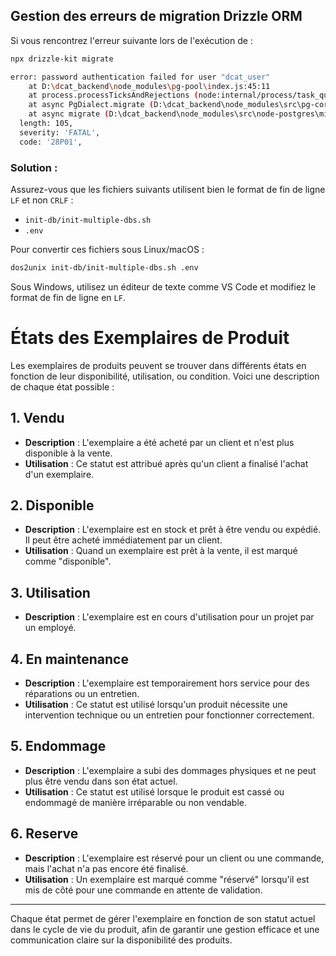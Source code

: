 ## Gestion des erreurs de migration Drizzle ORM

Si vous rencontrez l'erreur suivante lors de l'exécution de :

```sh
npx drizzle-kit migrate
```

```sh
error: password authentication failed for user "dcat_user"
    at D:\dcat_backend\node_modules\pg-pool\index.js:45:11
    at process.processTicksAndRejections (node:internal/process/task_queues:105:5)
    at async PgDialect.migrate (D:\dcat_backend\node_modules\src\pg-core\dialect.ts:85:3)
    at async migrate (D:\dcat_backend\node_modules\src\node-postgres\migrator.ts:10:2) {
  length: 105,
  severity: 'FATAL',
  code: '28P01',
```

### Solution :

Assurez-vous que les fichiers suivants utilisent bien le format de fin de ligne `LF` et non `CRLF` :

- `init-db/init-multiple-dbs.sh`
- `.env`

Pour convertir ces fichiers sous Linux/macOS :

```sh
dos2unix init-db/init-multiple-dbs.sh .env
```

Sous Windows, utilisez un éditeur de texte comme VS Code et modifiez le format de fin de ligne en `LF`.

# États des Exemplaires de Produit

Les exemplaires de produits peuvent se trouver dans différents états en fonction de leur disponibilité, utilisation, ou condition. Voici une description de chaque état possible :

## 1. **Vendu**

- **Description** : L'exemplaire a été acheté par un client et n'est plus disponible à la vente.
- **Utilisation** : Ce statut est attribué après qu'un client a finalisé l'achat d'un exemplaire.

## 2. **Disponible**

- **Description** : L'exemplaire est en stock et prêt à être vendu ou expédié. Il peut être acheté immédiatement par un client.
- **Utilisation** : Quand un exemplaire est prêt à la vente, il est marqué comme "disponible".

## 3. **Utilisation**

- **Description** : L'exemplaire est en cours d'utilisation pour un projet par un employé.

## 4. **En maintenance**

- **Description** : L'exemplaire est temporairement hors service pour des réparations ou un entretien.
- **Utilisation** : Ce statut est utilisé lorsqu'un produit nécessite une intervention technique ou un entretien pour fonctionner correctement.

## 5. **Endommage**

- **Description** : L'exemplaire a subi des dommages physiques et ne peut plus être vendu dans son état actuel.
- **Utilisation** : Ce statut est utilisé lorsque le produit est cassé ou endommagé de manière irréparable ou non vendable.

## 6. **Reserve**

- **Description** : L'exemplaire est réservé pour un client ou une commande, mais l'achat n'a pas encore été finalisé.
- **Utilisation** : Un exemplaire est marqué comme "réservé" lorsqu'il est mis de côté pour une commande en attente de validation.

---

Chaque état permet de gérer l'exemplaire en fonction de son statut actuel dans le cycle de vie du produit, afin de garantir une gestion efficace et une communication claire sur la disponibilité des produits.
